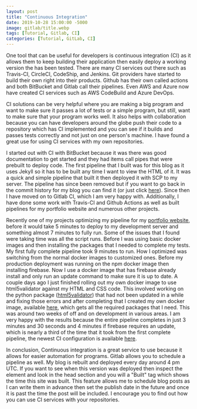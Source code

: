 ```yaml
---
layout: post
title: "Continuous Integration"
date: 2019-10-28 15:00:00 -5000
image: gitlab/title.webp
tags: [Tutorial, Gitlab, CI]
categories: [Tutorial, GitLab, CI]
---
```


One tool that can be useful for developers is continuous integration (CI) as it allows them to keep building their application then easily deploy a working version the has been tested. There are many CI services out there such as Travis-CI, CircleCI, CodeShip, and Jenkins. Git providers have started to build their own right into their products. Github has their own called actions and both BitBucket and Gitlab call their pipelines. Even AWS and Azure now have created CI services such as AWS CodeBuild and Azure DevOps.  

CI solutions can be very helpful where you are making a big program and want to make sure it passes a lot of tests or a simple program, but still, want to make sure that your program works well. It also helps with collaboration because you can have developers around the globe push their code to a repository which has CI implemented and you can see if it builds and passes tests correctly and not just on one person's machine. I have found a great use for using CI services with my own repositories.  

I started out with CI with BitBucket because it was there was good documentation to get started and they had items call pipes that were prebuilt to deploy code. The first pipeline that I built was for this blog as it uses Jekyll so it has to be built any time I want to view the HTML of it. It was a quick and simple pipeline that built it then deployed it with SCP to my server. The pipeline has since been removed but if you want to go back in the commit history for my blog you can find it (or just click [here](/other-files/CI/bitbucket-pipeline.yml.txt)). Since then I have moved on to Gitlab CI, which I am very happy with. Additionally, I have done some work with Travis-CI and Github Actions as well as built pipelines for my portfolio website and numerous other projects.  

Recently one of my projects optimizing my pipeline for my [portfolio website](https://gitlab.com/Cyb3r-Jak3/Portfolio-Website), before it would take 5 minutes to deploy to my development server and something almost 7 minutes to fully run. Some of the issues that I found were taking time was all the script runs. Before I was using basic docker images and then installing the packages that I needed to complete my tests. My first fully complete pipeline took 9 minutes to run. How I optimized was switching from the normal docker images to customized ones. Before my production deployment was running on the npm docker image then installing firebase. Now I use a docker image that has firebase already install and only run an update command to make sure it is up to date. A couple days ago I just finished rolling out my own docker image to use html5validator against my HTML and CSS code. This involved working on the python package ([html5validator](https://github.com/svenkreiss/html5validator)) that had not been updated in a while and fixing those errors and after completing that I created my own docker image, available [here](https://cloud.docker.com/repository/docker/cyb3rjak3/html5validator/general), which gets all the required packages that I need. This was around two weeks of off and on development in various areas. I am very happy with the results because the entire pipeline completes in just 3 minutes and 30 seconds and 4 minutes if firebase requires an update, which is nearly a third of the time that it took from the first complete pipeline, the newest CI configuration is available [here](https://gitlab.com/Cyb3r-Jak3/Portfolio-Website/blob/master/.gitlab-ci.yml).  

In conclusion, Continuous integration is a great service to use because it allows for easier automation for programs. Gitlab allows you to schedule a pipeline as well. My blog is rebuilt and deployed every day around 4 pm UTC. If you want to see when this version was deployed then inspect the element and look in the head section and you will a "Built" tag which shows the time this site was built. This feature allows me to schedule blog posts as I can write them in advance then set the publish date in the future and once it is past the time the post will be included. I encourage you to find out how you can use CI services with your repositories.
